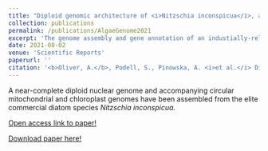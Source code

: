 ```yaml
---
title: "Diploid genomic architecture of <i>Nitzschia inconspicua</i>, an elite biomass production diatom"
collection: publications
permalink: /publications/AlgaeGenome2021
excerpt: 'The genome assembly and gene annotation of an industially-relevant diatom.'
date: 2021-08-02
venue: 'Scientific Reports'
paperurl: ''
citation: '<b>Oliver, A.</b>, Podell, S., Pinowska, A. <i>et al.</i> Diploid genomic architecture of <i>Nitzschia inconspicua</i>, an elite biomass production diatom. <i>Scientific Reports</i> (2021).'
---
```

A near-complete diploid nuclear genome and accompanying circular mitochondrial and chloroplast genomes have been assembled from the elite commercial diatom species <i>Nitzschia inconspicua.</i>

[Open access link to paper!](https://doi.org/10.1038/s41598-021-95106-3)

[Download paper here!](/files/AlgaeGenome2021.pdf)